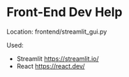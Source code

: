 # Front-End Dev Help

Location:
frontend/streamlit_gui.py

Used: 
- Streamlit <https://streamlit.io/>
- React <https://react.dev/>


